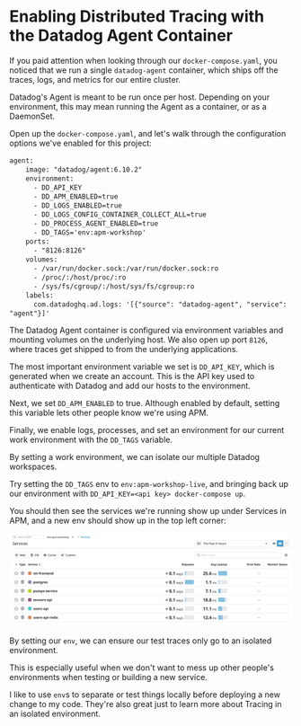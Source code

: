 # Enabling Distributed Tracing with the Datadog Agent Container

If you paid attention when looking through our `docker-compose.yaml`, you noticed that we run a single `datadog-agent` container, which ships off the traces, logs, and metrics for our entire cluster.

Datadog's Agent is meant to be run once per host. Depending on your environment, this may mean running the Agent as a container, or as a DaemonSet. 

Open up the `docker-compose.yaml`, and let's walk through the configuration options we've enabled for this project:

```
agent:
    image: "datadog/agent:6.10.2"
    environment:
      - DD_API_KEY
      - DD_APM_ENABLED=true
      - DD_LOGS_ENABLED=true
      - DD_LOGS_CONFIG_CONTAINER_COLLECT_ALL=true
      - DD_PROCESS_AGENT_ENABLED=true
      - DD_TAGS='env:apm-workshop'
    ports:
      - "8126:8126"
    volumes:
      - /var/run/docker.sock:/var/run/docker.sock:ro
      - /proc/:/host/proc/:ro
      - /sys/fs/cgroup/:/host/sys/fs/cgroup:ro
    labels:
      com.datadoghq.ad.logs: '[{"source": "datadog-agent", "service": "agent"}]'
```

The Datadog Agent container is configured via environment variables and mounting volumes on the underlying host.  We also open up port `8126`, where traces get shipped to from the underlying applications.

The most important environment variable we set is `DD_API_KEY`, which is generated when we create an account. This is the API key used to authenticate with Datadog and add our hosts to the environment.

Next, we set `DD_APM_ENABLED` to true. Although enabled by default, setting this variable lets other people know we're using APM.

Finally, we enable logs, processes, and set an environment for our current work environment with the `DD_TAGS` variable. 

By setting a work environment, we can isolate our multiple Datadog workspaces.

Try setting the `DD_TAGS` env to `env:apm-workshop-live`, and bringing back up our environment with `DD_API_KEY=<api key> docker-compose up`.

You should then see the services we're running show up under Services in APM, and a new env should show up in the top left corner:

![Service List](../assets/service-list.png)

By setting our `env`, we can ensure our test traces only go to an isolated environment.

This is especially useful when we don't want to mess up other people's environments when testing or building a new service.

I like to use `env`s to separate or test things locally before deploying a new change to my code. They're also great just to learn more about Tracing in an isolated environment.